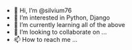 - 👋 Hi, I’m @silvium76
- 👀 I’m interested in Python, Django
- 🌱 I’m currently learning all of the above
- 💞️ I’m looking to collaborate on ...
- 📫 How to reach me ...

<!---
silvium76/silvium76 is a ✨ special ✨ repository because its `README.md` (this file) appears on your GitHub profile.
You can click the Preview link to take a look at your changes.
--->
